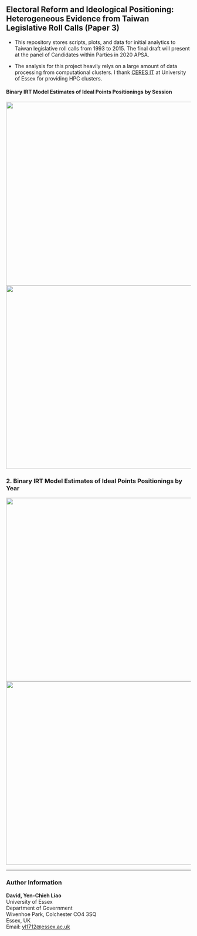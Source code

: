 ##  Electoral Reform and Ideological Positioning: Heterogeneous Evidence from Taiwan Legislative Roll Calls (Paper 3)

- This repository stores scripts, plots, and data for initial analytics to Taiwan legislative roll calls from 1993 to 2015. The final draft will present at the panel of Candidates within Parties in 2020 APSA. 

- The analysis for this project heavily relys on a large amount of data processing from computational clusters. I thank [CERES IT](https://hpc.essex.ac.uk/) at University of Essex for providing HPC clusters.


#### Binary IRT Model Estimates of Ideal Points Positionings by Session

<img src="https://github.com/yl17124/taiwanRC/blob/master/plot_code_files/figure-gfm/unnamed-chunk-5-1.png" width="700" height="500" />

<img src="https://github.com/yl17124/taiwanRC/blob/master/plot_code_files/figure-gfm/unnamed-chunk-6-1.png" width="700" height="500" />


### 2. Binary IRT Model Estimates of Ideal Points Positionings by Year
<img src="https://github.com/yl17124/taiwanRC/blob/master/plot_code_files/figure-gfm/unnamed-chunk-7-1.png" width="700" height="500" />

<img src="https://github.com/yl17124/taiwanRC/blob/master/plot_code_files/figure-gfm/unnamed-chunk-8-1.png" width="700" height="500" />


---

### Author Information
**David, Yen-Chieh Liao**  <br />
University of Essex <br />
Department of Government<br />
Wivenhoe Park, Colchester CO4 3SQ<br />
Essex, UK<br />
Email: yl1712@essex.ac.uk<br />


